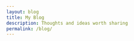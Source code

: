 ```yaml
---
layout: blog
title: My Blog
description: Thoughts and ideas worth sharing
permalink: /blog/
---
```

